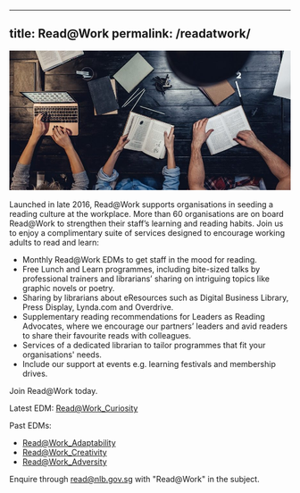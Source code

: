 ----
title: Read@Work
permalink: /readatwork/
---

![banner read@work](\images\RWFeature-e1560911840942.jpg)

Launched in late 2016, Read@Work supports organisations in seeding a reading culture at the workplace. More than 60 organisations are on board Read@Work to strengthen their staff’s learning and reading habits. Join us to enjoy a complimentary suite of services designed to encourage working adults to read and learn:

* Monthly Read@Work EDMs to get staff in the mood for reading.
* Free Lunch and Learn programmes, including bite-sized talks by professional trainers and librarians’ sharing on intriguing topics like graphic novels or poetry.
* Sharing by librarians about eResources such as Digital Business Library, Press Display, Lynda.com and Overdrive.
* Supplementary reading recommendations for Leaders as Reading Advocates, where we encourage our partners’ leaders and avid readers to share their favourite reads with colleagues.
* Services of a dedicated librarian to tailor programmes that fit your organisations' needs.
* Include our support at events e.g. learning festivals and membership drives.

Join Read@Work today.

Latest EDM: [Read@Work_Curiosity](/edms/Read@Work_Curiosity.pdf)

Past EDMs:

* [Read@Work_Adaptability](/edms/Read@Work_Adaptability.pdf)
* [Read@Work_Creativity](/edms/Read@Work_Creativity-linkable-PDF.pdf)
* [Read@Work_Adversity](/edms/Read@Work_Adversity.pdf)

Enquire through <read@nlb.gov.sg> with "Read@Work" in the subject.